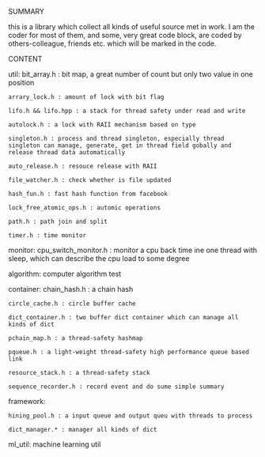 SUMMARY

this is a library which collect all kinds of useful source met in work. I am the coder for most of them, and 
some, very great code block, are coded by others-colleague, friends etc. which will be marked in the code.

CONTENT

util:
	bit_array.h : bit map, a great number of count but only two value in one position
 
	arrary_lock.h : amount of lock with bit flag
 
	lifo.h && lifo.hpp : a stack for thread safety under read and write
 
	autolock.h : a lock with RAII mechanism based on type
 
	singleton.h : process and thread singleton, especially thread singleton can manage, generate, get in thread field gobally and release thread data automatically
 
	auto_release.h : resouce release with RAII
 
	file_watcher.h : check whether is file updated
 
	hash_fun.h : fast hash function from facebook
 
	lock_free_atomic_ops.h : automic operations
 
	path.h : path join and split
 
	timer.h : time monitor
 

monitor:
	cpu_switch_monitor.h : monitor a cpu back time ine one thread with sleep, which can describe the cpu load to some degree

algorithm: computer algorithm test
	
container:
	chain_hash.h : a chain hash
 
	circle_cache.h : circle buffer cache
 
	dict_container.h : two buffer dict container which can manage all kinds of dict
 
	pchain_map.h : a thread-safety hashmap
 
	pqueue.h : a light-weight thread-safety high performance queue based link
 
	resource_stack.h : a thread-safety stack
 
	sequence_recorder.h : record event and do sume simple summary
 

framework:

	hining_pool.h : a input queue and output queu with threads to process
 
	dict_manager.* : manager all kinds of dict
 

ml_util: machine learning util
